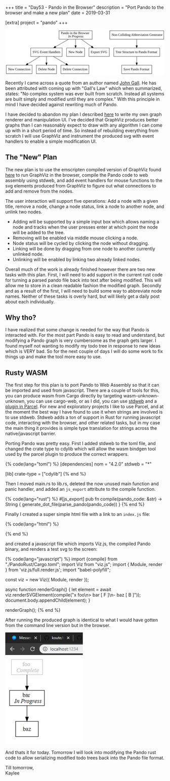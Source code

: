 +++
title = "Day53 - Pando in the Browser"
description = "Port Pando to the browser and make a new plan"
date = 2019-03-31

[extra]
project = "pando"
+++

![Todo](./todo.svg)

Recently I came across a quote from an author named [John
Gall](https://en.wikipedia.org/wiki/John_Gall_(author)). He has been attributed
with coming up with "Gall's Law" which when summarized, states: "No complex
system was ever built from scratch. Instead all systems are built simply and
modified until they are complex." With this principle in mind I have decided
against rewriting much of Pando.

I have decided to abandon my plan I described
[here](http://02credits.com/blog/day22-pando-vnext/) to write my own graph
renderer and manipulation UI. I've decided that GraphViz produces better graphs
than I can reasonably expect to draw with any algorithm I can come up with in a
short period of time. So instead of rebuilding everything from scratch I will
use GraphViz and instrument the produced svg with event handlers to enable a
simple modification UI.

## The "New" Plan

The new plan is to use the emscripten compiled version of GraphViz found
[here](https://github.com/mdaines/viz.js) to run GraphViz in the browser,
compile the Pando code to web assembly using stdweb, and add event handlers for
mouse functions to the svg elements produced from GraphViz to figure out what
connections to add and remove from the nodes.

The user interaction will support five operations: Add a node with a given
title, remove a node, change a node status, link a node to another node, and
unlink two nodes. 

 - Adding will be supported by a simple input box which allows naming a node and
tracks when the user presses enter at which point the node will be added to the
tree.
 - Removing will be enabled via middle mouse clicking a node.
 - Node status will be cycled by clicking the node without dragging.
 - Linking will be done by dragging from one node to another currently unlinked node.
 - Unlinking will be enabled by linking two already linked nodes.

Overall much of the work is already finished however there are two new tasks
with this plan. First, I will need to add support in the current rust code for
turning a parsed pando file back into text after being modified. This will allow
me to store in a clean readable fashion the modified graph. Secondly and as a
result of the first, I will need to build some way to abbreviate node names.
Neither of these tasks is overly hard, but will likely get a daily post about
each individually.

## Why tho?

I have realized that some change is needed for the way that Pando is interacted
with. For the most part Pando is easy to read and understand, but modifying a
Pando graph is very cumbersome as the graph gets larger. I found myself not
wanting to modify my todo tree in response to new ideas which is VERY bad. So
for the next couple of days I will do some work to fix things up and make the
tool more easy to use.

## Rusty WASM

The first step for this plan is to port Pando to Web Assembly so that it can be
imported and used from javascript. There are a couple of tools for this, you can
produce wasm from Cargo directly by targeting wasm-unknown-unknown, you can use
cargo-web, or as I did, you can use [stdweb](https://github.com/koute/stdweb)
and a [plugin in Parcel](https://github.com/koute/parcel-plugin-cargo-web). For
new and exploratory projects I like to use Parcel, and at the moment the best
way I have found to use it when strings are involved is to use stdweb. Stdweb
adds a ton of support in Rust for running javascript code, interacting with the
browser, and other related tasks, but in my case the main thing it provides is
simple type translation for strings across the native/javascript barrier.

Porting Pando was pretty easy. First I added stdweb to the toml file, and
changed the crate type to cdylib which will allow the wasm bindgen tool used by
the parcel plugin to produce the correct wrappers.

{% code(lang="toml") %}
[dependencies]
nom = "4.2.0"
stdweb = "*"

[lib]
crate-type = ["cdylib"]
{% end %}

Then I moved main.rs to lib.rs, deleted the now unused main function and panic
handler, and added an `js_export` attribute to the compile function.

{% code(lang="rust") %}
#[js_export]
pub fn compile(pando_code: &str) -> String {
    generate_dot_file(parse_pando(pando_code))
}
{% end %}

Finally I created a super simple html file with a link to an `index.js` file:

{% code(lang="html") %}
<html>
  <body>
    <script src="./index.js"></script>
  </body>
</html>
{% end %}

and created a javascript file which imports Viz.js, the compiled Pando binary,
and renders a test svg to the screen:

{% code(lang="javascript") %}
import {compile} from "./PandoRust/Cargo.toml";
import Viz from "viz.js";
import { Module, render } from 'viz.js/full.render.js';
import "babel-polyfill";

const viz = new Viz({ Module, render });

async function renderGraph() {
  let element = await viz.renderSVGElement(compile("x foo\n> bar [ F ]\n- baz [ B ]"));
  document.body.appendChild(element);
}

renderGraph();
{% end %}

After running the produced graph is identical to what I would have gotten from
the command line version but in the browser.

![PandoInBrowser](PandoInBrowser.PNG)

And thats it for today. Tomorrow I will look into modifying the Pando rust code
to allow serializing modified todo trees back into the Pando file format.

Till tomorrow,  
Kaylee
